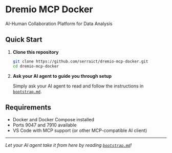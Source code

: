 # Dremio MCP Docker

AI-Human Collaboration Platform for Data Analysis

## Quick Start

1. **Clone this repository**

   ```bash
   git clone https://github.com/serraict/dremio-mcp-docker.git
   cd dremio-mcp-docker
   ```

2. **Ask your AI agent to guide you through setup**
  
   Simply ask your AI agent to read and follow the instructions in [`bootstrap.md`](bootstrap.md).

## Requirements

- Docker and Docker Compose installed
- Ports 9047 and 7910 available
- VS Code with MCP support (or other MCP-compatible AI client)

---

*Let your AI agent take it from here by reading [`bootstrap.md`](bootstrap.md)!*
